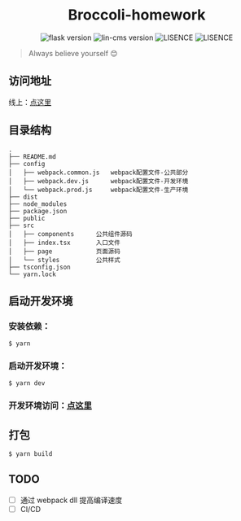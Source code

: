 <h1 align="center">
  Broccoli-homework
</h1>

<p align="center">
  <img src="https://img.shields.io/badge/node-16.14.0-brightgreen.svg" alt="flask version" data-canonical-src="https://img.shields.io/badge/node-16.14.0-brightgreen.svg" style="max-width:100%;">
  <img src="https://img.shields.io/badge/yarn-1.22.17-brightgreen.svg" alt="lin-cms version" data-canonical-src="https://img.shields.io/badge/yarn-1.22.17-brightgreen.svg" style="max-width:100%;">
  <img src="https://img.shields.io/badge/webpack-5.70.0-yellow.svg" alt="LISENCE" data-canonical-src="https://img.shields.io/badge/webpack-5.70.0-yellow.svg" style="max-width:100%;">
  <img src="https://img.shields.io/badge/react-17.0.2-yellow.svg" alt="LISENCE" data-canonical-src="https://img.shields.io/badge/react-17.5.2-yellow.svg" style="max-width:100%;">
</p>

> Always believe yourself 😊

## 访问地址

线上：[点这里](http://47.93.86.230/invitation)

## 目录结构

```
.
├── README.md
├── config
│   ├── webpack.common.js	webpack配置文件-公共部分
│   ├── webpack.dev.js		webpack配置文件-开发环境
│   └── webpack.prod.js		webpack配置文件-生产环境
├── dist
├── node_modules
├── package.json
├── public
├── src
│   ├── components		公共组件源码
│   ├── index.tsx		入口文件
│   ├── page			页面源码
│   └── styles			公共样式
├── tsconfig.json
└── yarn.lock
```

## 启动开发环境

### 安装依赖：

```bash
$ yarn
```

### 启动开发环境：

```bash
$ yarn dev
```

### 开发环境访问：[点这里](http://127.0.0.1:8001)

## 打包

```bash
$ yarn build
```

## TODO

- [ ] 通过 webpack dll 提高编译速度
- [ ] CI/CD
